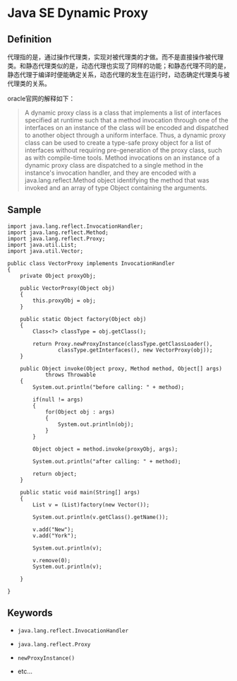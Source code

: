 # Java SE Dynamic Proxy

## Definition

代理指的是，通过操作代理类，实现对被代理类的才做。而不是直接操作被代理类。和静态代理类似的是，动态代理也实现了同样的功能；和静态代理不同的是，静态代理于编译时便能确定关系，动态代理的发生在运行时，动态确定代理类与被代理类的关系。

oracle官网的解释如下：

>A dynamic proxy class is a class that implements a list of interfaces specified at runtime such that a method invocation through one of the interfaces on an instance of the class will be encoded and dispatched to another object through a uniform interface. Thus, a dynamic proxy class can be used to create a type-safe proxy object for a list of interfaces without requiring pre-generation of the proxy class, such as with compile-time tools. Method invocations on an instance of a dynamic proxy class are dispatched to a single method in the instance's invocation handler, and they are encoded with a java.lang.reflect.Method object identifying the method that was invoked and an array of type Object containing the arguments.

## Sample

    import java.lang.reflect.InvocationHandler;
    import java.lang.reflect.Method;
    import java.lang.reflect.Proxy;
    import java.util.List;
    import java.util.Vector;

    public class VectorProxy implements InvocationHandler
    {
        private Object proxyObj;

        public VectorProxy(Object obj)
        {
            this.proxyObj = obj;
        }

        public static Object factory(Object obj)
        {
            Class<?> classType = obj.getClass();

            return Proxy.newProxyInstance(classType.getClassLoader(),
                    classType.getInterfaces(), new VectorProxy(obj));
        }
        
        public Object invoke(Object proxy, Method method, Object[] args)
                throws Throwable
        {
            System.out.println("before calling: " + method);
            
            if(null != args)
            {
                for(Object obj : args)
                {
                    System.out.println(obj);
                }
            }
            
            Object object = method.invoke(proxyObj, args);
            
            System.out.println("after calling: " + method);
            
            return object;
        }
        
        public static void main(String[] args)
        {
            List v = (List)factory(new Vector());
            
            System.out.println(v.getClass().getName());
            
            v.add("New");
            v.add("York");
            
            System.out.println(v);
            
            v.remove(0);
            System.out.println(v);
            
        }
        
    }

## Keywords

- ```java.lang.reflect.InvocationHandler```

- ```java.lang.reflect.Proxy```

- ```newProxyInstance()```

- etc...
